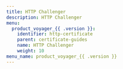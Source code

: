 ```yaml
---
title: HTTP Challenger
description: HTTP Challenger
menu:
  product_voyager_{{ .version }}:
    identifier: http-certificate
    parent: certificate-guides
    name: HTTP Challenger
    weight: 10
menu_name: product_voyager_{{ .version }}
---
```

